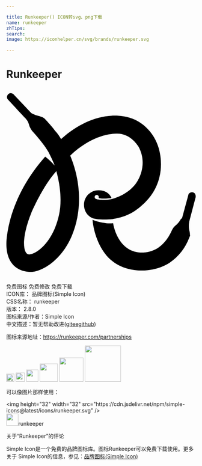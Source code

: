 ```yaml
---

title: Runkeeper() ICON转svg、png下载
name: runkeeper
zhTips: 
search: 
image: https://iconhelper.cn/svg/brands/runkeeper.svg

---
```


# Runkeeper  <small style="font-size: 60%;font-weight: 100"></small>

<div id="svg" class="svg-wrap">
<svg role="img" viewBox="0 0 24 24" xmlns="http://www.w3.org/2000/svg"><title>Runkeeper icon</title><path d="M13.475 16.634c1.887-.257 3.258-1.114 4.537-2.57 1.5-1.757 1.93-4.112 1.327-6.34-.6-2.143-2.31-3.814-4.54-4.116-2.757-.426-5.618.9-7.638 2.704-.045.04-.165.126-.21.21-.21-.384-.482-.77-.77-1.07-.385-.557-1.24-1.458-1.285-1.5-.17-.214-.47-.257-.64-.342-.527-.113-.888-.29-1.114-.42-.012-.018-.027-.034-.045-.054L.914.824C.7.65.44.61.227.824c-.17.214-.214.472 0 .686L2.37 3.824l.02.02.03-.002c.077.136.348.362.453.83.045.21.166.466.377.767 0 0 1.506 1.625 2.108 2.725.558 1.114.693 1.46.768 1.67 0 .03-.557-.646-1.204-1.113-2.485 2.83-4.293 6.22-4.82 9.894-.557 3.765 1.506 4.76 3.043 4.714 1.234 0 3.81-1.325 5.18-4.623C9.65 15.5 9.44 11.81 8.1 8.6c1.28-1.294 3.644-2.83 5.948-2.785 1.716 0 2.575 1.49 2.696 1.627 1.324 2.394-.227 4.548-.227 4.548-.858 1.295-2.35 1.898-3.133 2.107-.587.166-1.702.12-1.973 0-.164-.045-.21-.136-.21-.256 0-.18.136-.255.256-.255.166 0 .256.12.256.256v.138c.437.12 1.28.03 1.627 0-.272-.644-.86-.987-1.643-.987h-.036c-1.01.008-1.823.833-1.815 1.844 0 .77.437 1.415 1.07 1.67.332.13 1.326.258 2.56.13zm-6.82-.427c-.86 3.772-3.256 5.1-3.9 4.884-.642-.213-.856-2.1.428-5.27.216-.47 1.5-3.427 3.172-5.27-.045.086.943 2.872.3 5.657zM23.186 16.938L24 13.85c.03-.256-.09-.557-.348-.6-.256-.043-.557.088-.586.344l-.81 2.977h-.095c-.017.022-.03.044-.044.066-.12.214-.346.558-.678.814-.256.214-.377.47-.377.47-.12.128-.978 2.83-3.673 2.957-3.18.128-3.81-3.427-3.855-3.727-.678.127-2.048-.174-2.606-.43.166 1.97 1.115 4.327 2.786 5.442 1.928 1.328 4.926 1.328 6.988 0 1.19-.815 1.973-1.843 2.484-3.172l.045-.11.015-.033c.016-.037.016-.074.046-.113v-.045c-.03 0 0-.257-.075-.513-.164-.683-.03-1.113-.03-1.24z"/></svg>
</div>
<detail full-name='runkeeper'></detail>

<div class="detail-page">
<p>
<span><span class="badge-success badge">免费图标</span> <span class="badge-success badge">免费修改</span>  <span class="badge-success badge">免费下载</span> </span>
<br/>
<span>
ICON库：
<span class="badge-secondary badge">品牌图标(Simple Icon)</span> 
</span>
<br/>
<span>
CSS名称：
<span class="badge-secondary badge">runkeeper</span> 
</span>

<br/>
<span>
版本：
<span class="badge-secondary badge">2.8.0</span> 
</span>
<br/>
<span>图标来源/作者：<span class="badge-light badge">Simple Icon</span></span> 
<br/>
<span class="zh-detail">中文描述：暂无<span class="help-link"><span>帮助改进</span>(<a href="https://gitee.com/liuwave/icon-helper/edit/master/json/brands/runkeeper.json" target="_blank" rel="noopener noreferrer">gitee</a><a href="https://github.com/liuwave/icon-helper/edit/master/json/brands/runkeeper.json" target="_blank" rel="noopener noreferrer">github</a></span>)</span><br/>
</p>
</div><div class="description description alert alert-light"><p>图标来源地址：<a href="https://runkeeper.com/partnerships" target="_blank" rel="noopener noreferrer">https://runkeeper.com/partnerships</a></p></div>
<div class="alert alert-dark">
<img height="21" width="21" src="https://cdn.jsdelivr.net/npm/simple-icons@latest/icons/runkeeper.svg" />
<img height="24" width="24" src="https://cdn.jsdelivr.net/npm/simple-icons@latest/icons/runkeeper.svg" />
<img height="32" width="32" src="https://cdn.jsdelivr.net/npm/simple-icons@latest/icons/runkeeper.svg" />
<img height="48" width="48" src="https://cdn.jsdelivr.net/npm/simple-icons@latest/icons/runkeeper.svg" />
<img height="64" width="64" src="https://cdn.jsdelivr.net/npm/simple-icons@latest/icons/runkeeper.svg" />
<img height="96" width="96" src="https://cdn.jsdelivr.net/npm/simple-icons@latest/icons/runkeeper.svg" />

</div>
<div>
  <p>可以像图片那样使用：    
  </p>
  <div class="alert alert-primary" style="font-size: 14px">
    &lt;img height="32" width="32" src="https://cdn.jsdelivr.net/npm/simple-icons@latest/icons/runkeeper.svg" /&gt;
    <copy-btn content='<img height="32" width="32" src="https://cdn.jsdelivr.net/npm/simple-icons@latest/icons/runkeeper.svg" />'></copy-btn>
  </div>
  <div class="alert alert-secondary">
    <img height="32" width="32" src="https://cdn.jsdelivr.net/npm/simple-icons@latest/icons/runkeeper.svg" />runkeeper
    <copy-btn content="runkeeper" btn-title="复制图标名称"></copy-btn>
  </div>
</div>

<Vssue title="关于“Runkeeper”的评论" >关于“Runkeeper”的评论</Vssue>


<div><p>Simple Icon是一个免费的品牌图标库。图标Runkeeper可以免费下载使用。更多关于  Simple Icon的信息，参见：<a target="_blank" href="https://iconhelper.cn/brands.html">品牌图标(Simple Icon)</a>
</p></div>

